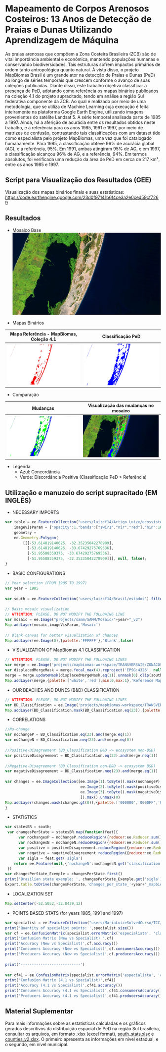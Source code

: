 # Mapeamento de Corpos Arenosos Costeiros: 13 Anos de Detecção de Praias e Dunas Utilizando Aprendizagem de Máquina
As praias arenosas que compõem a Zona Costeira Brasileira (ZCB) são de vital importância ambiental e econômica, mantendo populações humanas e conservando biodiversidades. Tais estruturas sofrem impactos primários de ordem tanto antropológica quanto natural. À vista disso, o projeto MapBiomas Brasil é um grande ator na detecção de Praias e Dunas (PeD) ao longo de séries temporais que crescem conforme o avanço de suas coleções publicadas. Diante disso, este trabalho objetiva classificar a presença de PeD, adotando como referência os mapas binários publicados na coleção 4.1 do projeto supracitado, tendo em análise a região Sul federativa componente da ZCB. Ao qual é realizado por meio de uma metodologia, que se utiliza de Machine Learning cuja execução é feita inteiramente na plataforma Google Earth Engine, utilizando imagens provenientes do satélite Landsat 5. A série temporal analisada parte de 1985 a 1997. Ainda, há a aferição de acurácia entre os resultados obtidos neste trabalho, e a referência para os anos 1985, 1991 e 1997, por meio de matrizes de confusão, contrastando tais classificações com um dataset tido como especialista pelo projeto MapBiomas, uma vez que foi catalogado humanamente. Para 1985, a classificação obteve 96% de acurácia global (AG), e a referência, 95%. Em 1991, ambas atingiram 95% de AG, e em 1997, a classificação alcançou 96% de AG, e a referência, 94%. Em termos absolutos, foi verificada uma redução da área de PeD em cerca de 217 km², entre os anos 1985 e 1997.

## Script para Visualização dos Resultados (GEE)
Visualização dos mapas binários finais e suas estatísticas: https://code.earthengine.google.com/23d0f97141b6f4ce3a2e0ced59cf7269

## Resultados
* Mosaico Base
![](/images/cropbaseMosaic.png)


 * Mapas Binários
 
Mapa Referência - MapBiomas, Coleção 4.1    | Classificação PeD
:-------------------------:|:-------------------------:
![](/images/cropReferenceMap.png)  |  ![](/images/cropBandD_classification.png)


 * Comparação

Mudanças           | Visualização das mudanças no mosaico
:-------------------------:|:-------------------------:
![](/images/cropchanges.png)  |  ![](/images/cropmosaicChanges.png)
 * Legenda:
      * Azul: Concordância
      * Verde: Discordância Positiva (Classificação PeD  > Referência)


## Utilização e manuzeio do script supracitado (EM INGLÊS)
* NECESSARY IMPORTS
```javascript
var table = ee.FeatureCollection("users/luizcf14/Artigo_Luize/ecossistemas_costeiros_maio2010"),
    imageVisParam = {"opacity":1,"bands":["swir1","nir","red"],"min":100,"max":143,"gamma":1},
    geometry = 
    ee.Geometry.Polygon(
        [[[-53.614819140625, -32.35235042278909],
          [-53.614819140625, -33.67429275769536],
          [-51.95588359375, -33.67429275769536],
          [-51.95588359375, -32.35235042278909]]], null, false);
}
```
* BASIC CONFIGURATIONS
```javascript
// Year selection (FROM 1985 TO 1997)
var year = 1985

var south = ee.FeatureCollection('users/luizcf14/Brasil/estados').filterMetadata("regiao_id","equals","1");

// Basic mosaic visualization
// ATTENTION: PLEASE, DO NOT MODIFY THE FOLLOWING LINE
var mosaic = ee.Image("projects/samm/SAMM/Mosaic/"+year+"_v2")
Map.addLayer(mosaic,imageVisParam,'Mosaic')

// Blank canvas for better visualization of chances
Map.addLayer(ee.Image(0),{palette:'FFFFFF'},'Blank',false)
```

* VISUALIZATION OF MapBiomas 4.1 CLASSIFICATION
```javascript
// ATTENTION: PLEASE, DO NOT MODIFY THE FOLLOWING LINES
var merge = ee.Image('projects/mapbiomas-workspace/TRANSVERSAIS/ZONACOSTEIRA4_1-FT/'+year).eq(23).unmask(0)
var displacedMergeMask = merge.focal_max(4).reproject('EPSG:4326', null, 30)
merge = merge.updateMask(displacedMergeMask.eq(1)).unmask(0).clip(south);
Map.addLayer(merge,{palette:['white','red'],min:0,max:1},'Reference Mapbiomas 4.1',false)
```

* OUR BEACHES AND DUNES (B&D) CLASSIFICATION
```javascript
// ATTENTION: PLEASE, DO NOT MODIFY THE FOLLOWING LINES
var BD_Classification = ee.Image('projects/mapbiomas-workspace/TRANSVERSAIS/ZONACOSTEIRA5-FT/'+year+'-8').clip(south);
Map.addLayer(BD_Classification.mask(BD_Classification.eq(23)),{palette:'blue'},'B&D Classification',false)
```

* CORRELATIONS
```javascript
//No-change
var noChangeP = BD_Classification.eq(23).and(merge.eq(1))
var noChangeN = BD_Classification.neq(23).and(merge.eq(0))

//Positive-Disagreement (BD_Classification B&D -> ecosystem non-B&D)
var positiveDisagreement = BD_Classification.eq(23).and(merge.neq(1))

//Negative-Disagreement (BD_Classification non-B&D -> ecosystem B&D)
var nagativeDisagreement = BD_Classification.neq(23).and(merge.eq(1))

var changes = ee.ImageCollection([ee.Image(1).toByte().mask(noChangeP),
                                  ee.Image(2).toByte().mask(positiveDisagreement),
                                  ee.Image(3).toByte().mask(nagativeDisagreement)
                                  ]).max().unmask(0)
Map.addLayer(changes.mask(changes.gt(0)),{palette:['000000','0000FF','00FF00','FF0000'],min:0,max:3},'Changes')
}
```

* STATISTICS
```javascript
var statesBR = south;
 var changesPerState = statesBR.map(function(feat){
      var nochangesP = noChangeP.reduceRegion({reducer:ee.Reducer.sum(),geometry:feat.geometry(),scale:30,maxPixels:1e13})
      var nochangesN = noChangeN.reduceRegion({reducer:ee.Reducer.sum(),geometry:feat.geometry(),scale:30,maxPixels:1e13})
      var positive = positiveDisagreement.reduceRegion({reducer:ee.Reducer.sum(),geometry:feat.geometry(),scale:30,maxPixels:1e13})
      var negative = nagativeDisagreement.reduceRegion({reducer:ee.Reducer.sum(),geometry:feat.geometry(),scale:30,maxPixels:1e13})
      var sigla = feat.get('sigla')
    return ee.Feature(null,{'nochangeN':nochangesN.get('classification'),'nochangeP':nochangesP.get('classification'),'positive':positive.get('classification'),'negative':negative.get('classification'),'sigla':sigla})
 })
var changesPerState_Exemple = changesPerState.first()
print('Brasilian state exemple: ', changesPerState_Exemple.get('sigla'), changesPerState_Exemple) 
Export.table.toDrive(changesPerState,'changes_per_state_'+year+'_mapbiomas','results_BandD','changes_per_state_'+year+'_mapbiomas')

```

* LOCALIZATION SET
```javascript
Map.setCenter(-52.5052,-32.8429,12)
```
* POINTS BASED STATS (for years 1985, 1991 and 1997)
```javascript
var specialist = ee.FeatureCollection("users/MariaLuizeSolvedCurso/TCC/Ptc_Specialist/Pts_specialist_BaD_"+year);
print('Quantity of specialist points: ',specialist.size())
var cf = ee.ConfusionMatrix(specialist.errorMatrix('especialista', 'classified'))
print("Confusion Matrix (New vs Specialist) ",cf)
print('Accuracy (New vs Specialist)',cf.accuracy())
print('Consumers Accuracy (New vs Specialist)',cf.consumersAccuracy())
print('Producers Accuracy (New vs Specialist)',cf.producersAccuracy())

print('---------------------------')

var cf41 = ee.ConfusionMatrix(specialist.errorMatrix('especialista', 'classified41'))
print('Confusion Matrix (4.1 vs Specialist)',cf41)
print('Accuracy (4.1 vs Specialist)',cf41.accuracy())
print('Consumers Accuracy (4.1 vs Specialist)',cf41.consumersAccuracy())
print('Producers Accuracy (4.1 vs Specialist)',cf41.producersAccuracy())
```

## Material Suplementar
Para mais informações sobre as estatisticas calculadas e os gráficos gerados descritivos da distribuição espacial de PeD na região Sul brasileira, consultar os arquivos, em formato .xlsx (excel format), [south_stats.xlsx]() e [counties_v2.xlsx](). O primeiro apresenta as informações em nível estadual, e o segundo, em nível municipal.
